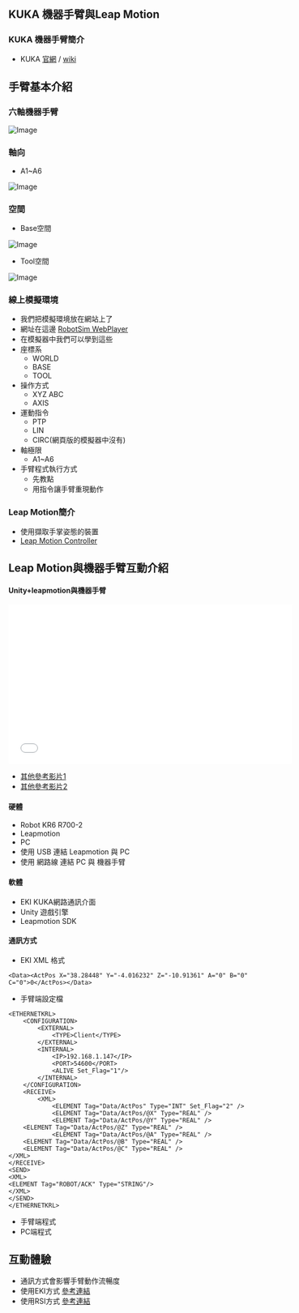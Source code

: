## KUKA 機器手臂與Leap Motion

### KUKA 機器手臂簡介
- KUKA [官網](https://www.kuka.com/) / [wiki](https://zh.wikipedia.org/wiki/%E5%BA%93%E5%8D%A1)

## 手臂基本介紹
### 六軸機器手臂
![Image](./img/RobotSystem.jpg)

### 軸向
- A1~A6 

![Image](./img/RobotAxis.jpg)

### 空間
- Base空間

![Image](./img/RobotCoordinateSystem.jpg)

- Tool空間

![Image](./img/Tool.jpg) 

### 線上模擬環境
- 我們把模擬環境放在網站上了
- 網址在這邊  [RobotSim WebPlayer](http://www.wtech.com.tw/robotsim/demo)
- 在模擬器中我們可以學到這些
- 座標系
  - WORLD
  - BASE
  - TOOL  
- 操作方式
  - XYZ ABC
  - AXIS
- 運動指令
  - PTP
  - LIN
  - CIRC(網頁版的模擬器中沒有) 
- 軸極限  
  - A1~A6
- 手臂程式執行方式
  - 先教點
  - 用指令讓手臂重現動作

### Leap Motion簡介
  - 使用擷取手掌姿態的裝置
  - [Leap Motion Controller](https://www.ultraleap.com/product/leap-motion-controller/)
  
## Leap Motion與機器手臂互動介紹
#### Unity+leapmotion與機器手臂
<iframe width="560" height="315"
src="./demo.mp4" 
frameborder="0" 
allow="accelerometer; autoplay; encrypted-media; gyroscope; picture-in-picture" 
allowfullscreen></iframe>

-   [其他參考影片1](https://www.facebook.com/wisetech.dakuo/videos/1212236958861791/)
-   [其他參考影片2](https://www.facebook.com/wisetech.dakuo/videos/1225804447505042/)

#### 硬體
- Robot KR6 R700-2
- Leapmotion
- PC
- 使用 USB 連結 Leapmotion 與 PC
- 使用 網路線 連結 PC 與 機器手臂
#### 軟體
- EKI KUKA網路通訊介面
- Unity 遊戲引擎
- Leapmotion SDK
#### 通訊方式
- EKI XML 格式
```
<Data><ActPos X="38.28448" Y="-4.016232" Z="-10.91361" A="0" B="0" C="0">0</ActPos></Data>
```
- 手臂端設定檔
```
<ETHERNETKRL>
	<CONFIGURATION>  
		<EXTERNAL>  
			<TYPE>Client</TYPE>  
		</EXTERNAL>  
		<INTERNAL>  
			<IP>192.168.1.147</IP>  
			<PORT>54600</PORT>  
			<ALIVE Set_Flag="1"/>  
		</INTERNAL>  
	</CONFIGURATION>  
	<RECEIVE>  
		<XML>  
			<ELEMENT Tag="Data/ActPos" Type="INT" Set_Flag="2" />  
			<ELEMENT Tag="Data/ActPos/@X" Type="REAL" />  
			<ELEMENT Tag="Data/ActPos/@Y" Type="REAL" />  
	<ELEMENT Tag="Data/ActPos/@Z" Type="REAL" />  
			<ELEMENT Tag="Data/ActPos/@A" Type="REAL" />  
	<ELEMENT Tag="Data/ActPos/@B" Type="REAL" />  
	<ELEMENT Tag="Data/ActPos/@C" Type="REAL" />  
</XML>  
</RECEIVE>  
<SEND>  
<XML>  
<ELEMENT Tag="ROBOT/ACK" Type="STRING"/>  
</XML>  
</SEND>  
</ETHERNETKRL>
```
- 手臂端程式
- PC端程式

## 互動體驗
- 通訊方式會影響手臂動作流暢度
- 使用EKI方式 [參考連結](http://forum.wtech.com.tw/viewtopic.php?f=2&t=38)
- 使用RSI方式 [參考連結](http://forum.wtech.com.tw/viewtopic.php?f=2&t=158)



<!--stackedit_data:
eyJoaXN0b3J5IjpbMzQwNjcyMjksMTIyNjg2Nzk5NiwtMTI4Mz
k3OTM4Myw0MzkwMzk2MjcsMjAzNzIzMjE3NiwtMTAzMDE2MzA4
OCwtMTkzNTI0NzQwNSw1MjU3NTE5MDEsLTE4OTQ2MDkyNTQsLT
g2MDU0MjM3NywtNDMyMDQyMDUxXX0=
-->
